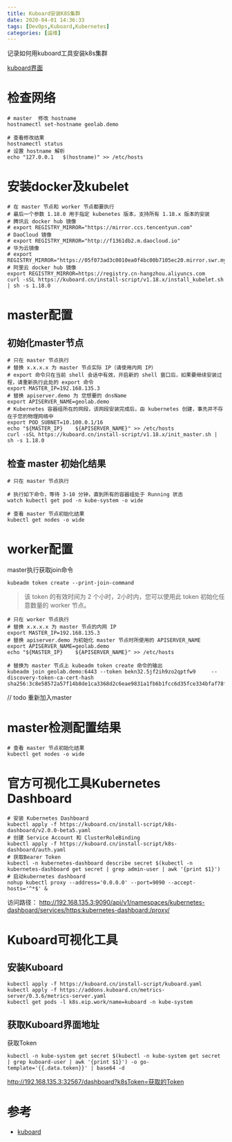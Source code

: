 ```yaml
---
title: Kuboard安装K8S集群
date: 2020-04-01 14:36:33
tags: [DevOps,Kuboard,Kubernetes]
categories: [运维]
---
```


记录如何用kuboard工具安装k8s集群
<!-- more -->
[kuboard界面](kuboard.jpg)
# 检查网络
```shell
# master  修改 hostname
hostnamectl set-hostname geolab.demo

# 查看修改结果
hostnamectl status
# 设置 hostname 解析
echo "127.0.0.1   $(hostname)" >> /etc/hosts
```
# 安装docker及kubelet
```shell
# 在 master 节点和 worker 节点都要执行
# 最后一个参数 1.18.0 用于指定 kubenetes 版本，支持所有 1.18.x 版本的安装
# 腾讯云 docker hub 镜像
# export REGISTRY_MIRROR="https://mirror.ccs.tencentyun.com"
# DaoCloud 镜像
# export REGISTRY_MIRROR="http://f1361db2.m.daocloud.io"
# 华为云镜像
# export REGISTRY_MIRROR="https://05f073ad3c0010ea0f4bc00b7105ec20.mirror.swr.myhuaweicloud.com"
# 阿里云 docker hub 镜像
export REGISTRY_MIRROR=https://registry.cn-hangzhou.aliyuncs.com
curl -sSL https://kuboard.cn/install-script/v1.18.x/install_kubelet.sh | sh -s 1.18.0
```

# master配置
## 初始化master节点
```shell
# 只在 master 节点执行
# 替换 x.x.x.x 为 master 节点实际 IP（请使用内网 IP）
# export 命令只在当前 shell 会话中有效，开启新的 shell 窗口后，如果要继续安装过程，请重新执行此处的 export 命令
export MASTER_IP=192.168.135.3
# 替换 apiserver.demo 为 您想要的 dnsName
export APISERVER_NAME=geolab.demo
# Kubernetes 容器组所在的网段，该网段安装完成后，由 kubernetes 创建，事先并不存在于您的物理网络中
export POD_SUBNET=10.100.0.1/16
echo "${MASTER_IP}    ${APISERVER_NAME}" >> /etc/hosts
curl -sSL https://kuboard.cn/install-script/v1.18.x/init_master.sh | sh -s 1.18.0
```

## 检查 master 初始化结果
```shell
# 只在 master 节点执行

# 执行如下命令，等待 3-10 分钟，直到所有的容器组处于 Running 状态
watch kubectl get pod -n kube-system -o wide

# 查看 master 节点初始化结果
kubectl get nodes -o wide
```

# worker配置
master执行获取join命令
```shell
kubeadm token create --print-join-command
```

>该 token 的有效时间为 2 个小时，2小时内，您可以使用此 token 初始化任意数量的 worker 节点。

```shell
# 只在 worker 节点执行
# 替换 x.x.x.x 为 master 节点的内网 IP
export MASTER_IP=192.168.135.3
# 替换 apiserver.demo 为初始化 master 节点时所使用的 APISERVER_NAME
export APISERVER_NAME=geolab.demo
echo "${MASTER_IP}    ${APISERVER_NAME}" >> /etc/hosts

# 替换为 master 节点上 kubeadm token create 命令的输出
kubeadm join geolab.demo:6443 --token bekn32.5jf2ih9zo2qptfw9     --discovery-token-ca-cert-hash sha256:3c8e58572a57f14b8de1ca3368d2c6eae9831a1fb6b1fcc6d35fce334bfaf78f 
```
// todo 重新加入master


# master检测配置结果
```shell
# 查看 master 节点初始化结果
kubectl get nodes -o wide
```

# 官方可视化工具Kubernetes Dashboard
```shell
# 安装 Kubernetes Dashboard
kubectl apply -f https://kuboard.cn/install-script/k8s-dashboard/v2.0.0-beta5.yaml
# 创建 Service Account 和 ClusterRoleBinding
kubectl apply -f https://kuboard.cn/install-script/k8s-dashboard/auth.yaml
# 获取Bearer Token
kubectl -n kubernetes-dashboard describe secret $(kubectl -n kubernetes-dashboard get secret | grep admin-user | awk '{print $1}')
# 启动kubernetes dashboard
nohup kubectl proxy --address='0.0.0.0' --port=9090 --accept-hosts='^*$' &
```
访问路径： http://192.168.135.3:9090/api/v1/namespaces/kubernetes-dashboard/services/https:kubernetes-dashboard:/proxy/


# Kuboard可视化工具
## 安装Kuboard
```shell
kubectl apply -f https://kuboard.cn/install-script/kuboard.yaml
kubectl apply -f https://addons.kuboard.cn/metrics-server/0.3.6/metrics-server.yaml
kubectl get pods -l k8s.eip.work/name=kuboard -n kube-system
```

## 获取Kuboard界面地址
获取Token
```shell
kubectl -n kube-system get secret $(kubectl -n kube-system get secret | grep kuboard-user | awk '{print $1}') -o go-template='{{.data.token}}' | base64 -d
```
http://192.168.135.3:32567/dashboard?k8sToken=获取的Token

# 参考
* [kuboard](https://kuboard.cn/)

